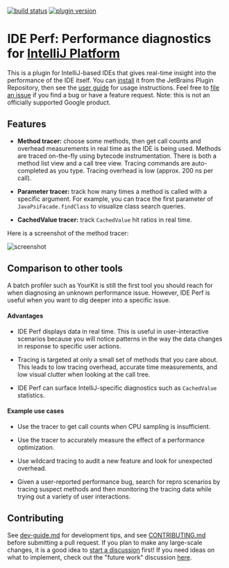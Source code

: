[![build status](https://github.com/google/ide-perf/workflows/build/badge.svg)](https://github.com/google/ide-perf/actions?query=branch%3Amaster)
[![plugin version](https://img.shields.io/jetbrains/plugin/v/15104?label=release)](https://plugins.jetbrains.com/plugin/15104-ide-perf)


IDE Perf: Performance diagnostics for [IntelliJ Platform](https://www.jetbrains.com/opensource/idea/)
===
This is a plugin for IntelliJ-based IDEs that gives real-time insight into the performance of the
IDE itself. You can [install](https://plugins.jetbrains.com/plugin/15104-ide-perf) it from the
JetBrains Plugin Repository, then see the [user guide](docs/user-guide.md) for usage instructions.
Feel free to [file an issue](https://github.com/google/ide-perf/issues) if you find a bug or have
a feature request. Note: this is not an officially supported Google product.


Features
---
* **Method tracer:** choose some methods, then get call counts and overhead measurements in real
  time as the IDE is being used. Methods are traced on-the-fly using bytecode instrumentation.
  There is both a method list view and a call tree view. Tracing commands are auto-completed as
  you type. Tracing overhead is low (approx. 200 ns per call).

* **Parameter tracer:** track how many times a method is called with a specific argument.
  For example, you can trace the first parameter of `JavaPsiFacade.findClass` to visualize
  class search queries.

* **CachedValue tracer:** track `CachedValue` hit ratios in real time.

Here is a screenshot of the method tracer:

![screenshot](https://plugins.jetbrains.com/files/15104/screenshot_23378.png)


Comparison to other tools
---
A batch profiler such as YourKit is still the first tool you should reach for when
diagnosing an unknown performance issue. However, IDE Perf is useful when you want
to dig deeper into a specific issue.

#### Advantages

* IDE Perf displays data in real time. This is useful in user-interactive scenarios
  because you will notice patterns in the way the data changes in response to
  specific user actions.

* Tracing is targeted at only a small set of methods that you care about. This leads to low
  tracing overhead, accurate time measurements, and low visual clutter when looking at
  the call tree.

* IDE Perf can surface IntelliJ-specific diagnostics such as `CachedValue` statistics.

#### Example use cases

* Use the tracer to get call counts when CPU sampling is insufficient.

* Use the tracer to accurately measure the effect of a performance optimization.

* Use wildcard tracing to audit a new feature and look for unexpected overhead.

* Given a user-reported performance bug, search for repro scenarios by tracing suspect methods
  and then monitoring the tracing data while trying out a variety of user interactions.


Contributing
---
See [dev-guide.md](docs/dev-guide.md) for development tips, and see
[CONTRIBUTING.md](CONTRIBUTING.md) before submitting a pull request. If you plan to make any
large-scale changes, it is a good idea to [start a discussion](https://github.com/google/ide-perf/discussions)
first! If you need ideas on what to implement, check out the "future work" discussion
[here](https://github.com/google/ide-perf/discussions/41).
